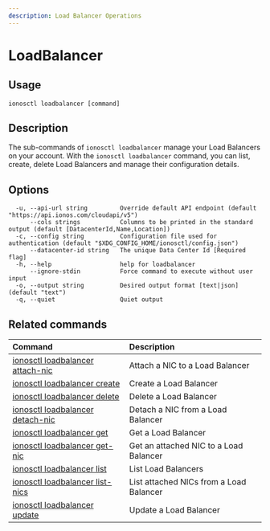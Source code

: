 ```yaml
---
description: Load Balancer Operations
---
```


# LoadBalancer

## Usage

```text
ionosctl loadbalancer [command]
```

## Description

The sub-commands of `ionosctl loadbalancer` manage your Load Balancers on your account. With the `ionosctl loadbalancer` command, you can list, create, delete Load Balancers and manage their configuration details.

## Options

```text
  -u, --api-url string         Override default API endpoint (default "https://api.ionos.com/cloudapi/v5")
      --cols strings           Columns to be printed in the standard output (default [DatacenterId,Name,Location])
  -c, --config string          Configuration file used for authentication (default "$XDG_CONFIG_HOME/ionosctl/config.json")
      --datacenter-id string   The unique Data Center Id [Required flag]
  -h, --help                   help for loadbalancer
      --ignore-stdin           Force command to execute without user input
  -o, --output string          Desired output format [text|json] (default "text")
  -q, --quiet                  Quiet output
```

## Related commands

| Command | Description |
| :--- | :--- |
| [ionosctl loadbalancer attach-nic](attach-nic.md) | Attach a NIC to a Load Balancer |
| [ionosctl loadbalancer create](create.md) | Create a Load Balancer |
| [ionosctl loadbalancer delete](delete.md) | Delete a Load Balancer |
| [ionosctl loadbalancer detach-nic](detach-nic.md) | Detach a NIC from a Load Balancer |
| [ionosctl loadbalancer get](get.md) | Get a Load Balancer |
| [ionosctl loadbalancer get-nic](get-nic.md) | Get an attached NIC to a Load Balancer |
| [ionosctl loadbalancer list](list.md) | List Load Balancers |
| [ionosctl loadbalancer list-nics](list-nics.md) | List attached NICs from a Load Balancer |
| [ionosctl loadbalancer update](update.md) | Update a Load Balancer |

